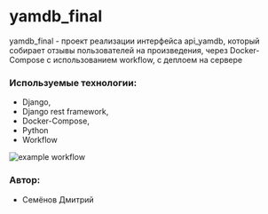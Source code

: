 # yamdb_final
yamdb_final - проект реализации интерфейса api_yamdb, который  собирает отзывы пользователей на произведения, через Docker-Compose с использованием workflow, с деплоем на сервере

### Используемые технологии:

+ Django,
+ Django rest framework,
+ Docker-Compose,
+ Python
+ Workflow

![example workflow](https://github.com/dimdolino/yamdb_final/actions/workflows/yamdb_workflow.yml/badge.svg)

### Автор:

+ Семёнов Дмитрий
